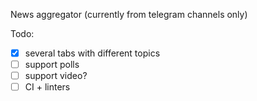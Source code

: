 News aggregator (currently from telegram channels only)


Todo:
- [x] several tabs with different topics
- [ ] support polls
- [ ] support video?
- [ ] CI + linters